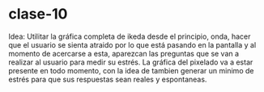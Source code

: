 # clase-10

Idea: Utilitar la gráfica completa de ikeda desde el principio, onda, hacer que el usuario se sienta atraido por lo que está pasando en la pantalla y al momento de acercarse a esta, aparezcan las preguntas que se van a realizar al usuario para medir su estrés. La gráfica del pixelado va a estar presente en todo momento, con la idea de tambien generar un minimo de estrés para que sus respuestas sean reales y espontaneas. 
